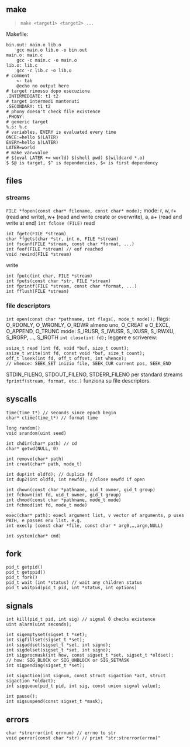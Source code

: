## make
> `make <target1> <target2> ...`

Makefile:
```
bin.out: main.o lib.o
	gcc main.o lib.o -o bin.out
main.o: main.c
	gcc -c main.c -o main.o
lib.o: lib.c
	gcc -c lib.c -o lib.o
# comment
	<- tab
	@echo no output here
# target rimosso dopo esecuzione
.INTERMEDIATE: t1 t2
# target intermedi mantenuti
.SECONDARY: t1 t2
# phony doesn't check file existence
.PHONY:
# generic target
%.s: %.c
# variables, EVERY is evaluated every time
ONCE:=hello $(LATER) 
EVERY=hello $(LATER) 
LATER=world
# make var=value
# $(eval LATER += world) $(shell pwd) $(wildcard *.o)
$ $@ is target, $^ is dependencies, $< is first dependency
```
## files
### streams
`FILE *fopen(const char* filename, const char* mode);`
mode: r, w, r+ (read and write), w+ (read and write create or overwrite), a, a+ (read and write at end)
`int fclose (FILE)`
read
```
int fgetc(FILE *stream)
char *fgets(char *str, int n, FILE *stream)
int fscanf(FILE *stream, const char *format, ...)
int feof(FILE *stream) // eof reached
void rewind(FILE *stream)
```
write
```
int fputc(int char, FILE *stream)
int fputs(const char *str, FILE *stream)
int fprintf(FILE *stream, const char *format, ...)
int fflush(FILE *stream)
```
### file descriptors
`int open(const char *pathname, int flags[, mode_t mode]);`
flags: O_RDONLY, O_WRONLY, O_RDWR almeno uno, O_CREAT e O_EXCL, O_APPEND, O_TRUNC
mode: S_IRUSR, S_IWUSR, S_IXUSR, S_IRWXU, S_IRGRP, …, S_IROTH
`int close(int fd);`
leggere e scriverew:
```
ssize_t read (int fd, void *buf, size_t count);
ssize_t write(int fd, const void *buf, size_t count);
off_t lseek(int fd, off_t offset, int whence);
// whence: SEEK_SET inizio file, SEEK_CUR current pos, SEEK_END
```
STDIN_FILENO, STDOUT_FILENO, STDERR_FILENO per standard streams
`fprintf(stream, format, etc.)` funziona su file descriptors. 
## syscalls
```
time(time_t*) // seconds since epoch begin
char* ctime(time_t*) // format time

long random()
void srandom(uint seed)

int chdir(char* path) // cd
char* getwd(NULL, 0)

int remove(char* path)
int creat(char* path, mode_t)

int dup(int oldfd); // duplica fd
int dup2(int oldfd, int newfd); //close newfd if open

int chown(const char *pathname, uid_t owner, gid_t group) 
int fchown(int fd, uid_t owner, gid_t group) 
int chmod(const char *pathname, mode_t mode) 
int fchmod(int fd, mode_t mode)

exec(char* path): execl argument list, v vector of arguments, p uses PATH, e passes env list. e.g.
int execlp (const char *file, const char * arg0,…,argn,NULL)

int system(char* cmd)
```

## fork
```
pid_t getpid()
pid_t getppid()
pid_t fork()
pid_t wait (int *status) // wait any children status
pid_t waitpid(pid_t pid, int *status, int options)
```
## signals
```
int kill(pid_t pid, int sig) // signal 0 checks existence
uint alarm(uint seconds);

int sigemptyset(sigset_t *set);
int sigfillset(sigset_t *set);
int sigaddset(sigset_t *set, int signo);
int sigdelset(sigset_t *set, int signo);
int sigprocmask(int how, const sigset_t *set, sigset_t *oldset);
// how: SIG_BLOCK or SIG_UNBLOCK or SIG_SETMASK
int sigpending(sigset_t *set);

int sigaction(int signum, const struct sigaction *act, struct sigaction *oldact);
int sigqueue(pid_t pid, int sig, const union sigval value);

int pause(); 
int sigsuspend(const sigset_t *mask);
```
## errors
```
char *strerror(int errnum) // errno to str
void perror(const char *str) // print "str:strerror(errno)"

```